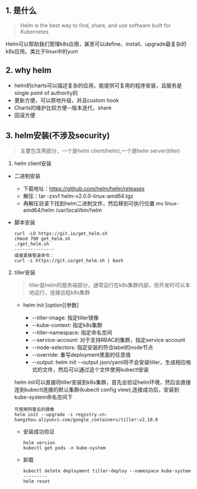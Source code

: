 ## 1. 是什么

> Helm is the best way to find, share, and use software built for Kubernetes

Helm可以帮助我们管理k8s应用，甚至可以define、install、upgrade最复杂的k8s应用。类比于linux中的yum

## 2. why helm

* helm的charts可以描述复杂的应用，能提供可复用的程序安装，且服务是single point of authority的
* 更新方便，可以原地升级，并且custom hook
* Charts的维护比较方便--版本迭代，share
* 回滚方便

## 3. helm安装(不涉及security)

> 主要包含两部分，一个是helm client(helm),一个是helm server(tiller)

1. helm client安装

* 二进制安装

    * 下载地址：https://github.com/helm/helm/releases
    * 解压：tar -zxvf helm-v2.0.0-linux-amd64.tgz
    * 再解压目录下找到helm二进制文件，然后移到可执行位置 mv linux-amd64/helm /usr/local/bin/helm

* 脚本安装

    ```
    curl -LO https://git.io/get_helm.sh
    chmod 700 get_helm.sh
    ./get_helm.sh
    ---------------
    或者直接管道命令：
    curl -L https://git.io/get_helm.sh | bash
    ```

2. tiller安装

    > tiller是helm的服务端部分，通常运行在k8s集群内部，但开发时可以本地运行，连接远程k8s集群

    * helm init [option][参数]

      * --tiller-image: 指定tiller镜像
      * --kube-context: 指定k8s集群
      * --tiller-namespace: 指定命名空间
      * --service-account: 对于支持RBAC的集群，指定service account
      * --node-selectors: 指定安装的符合label的node节点
      * --override: 重写deployment里面的任意值
      * --output: helm init --output json/yaml将不会安装tiller，生成相应格式的文件，然后可以通过这个文件使用kubectl安装

    helm init可以直接将tiller安装到k8s集群，首先会验证helm环境，然后会直接连到kubectl连接的默认集群(kubectl config view),连接成功后，安装到kube-system命名空间下

    ```
    可使用阿里云的镜像
    helm init --upgrade -i registry.cn-hangzhou.aliyuncs.com/google_containers/tiller:v2.10.0
    ```
    * 安装成功验证
     
        ```
        helm version
        kubectl get pods -n kube-system
        ```
    * 卸载
        ```
        kubectl delete deployment tiller-deploy --namespace kube-system
        ---------
        helm reset
        ```




